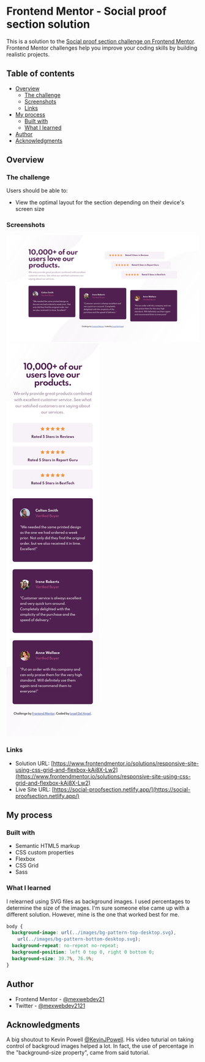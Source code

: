 # Frontend Mentor - Social proof section solution

This is a solution to the [Social proof section challenge on Frontend Mentor](https://www.frontendmentor.io/challenges/social-proof-section-6e0qTv_bA). Frontend Mentor challenges help you improve your coding skills by building realistic projects.

## Table of contents

- [Overview](#overview)
  - [The challenge](#the-challenge)
  - [Screenshots](#screenshots)
  - [Links](#links)
- [My process](#my-process)
  - [Built with](#built-with)
  - [What I learned](#what-i-learned)
- [Author](#author)
- [Acknowledgments](#acknowledgments)

## Overview

### The challenge

Users should be able to:

- View the optimal layout for the section depending on their device's screen size

### Screenshots

![](/screenshots/screenshot-desktop.png)
![](/screenshots/screenshot-mobile.png)

### Links

- Solution URL: [https://www.frontendmentor.io/solutions/responsive-site-using-css-grid-and-flexbox-kAi8X-Lw2](https://www.frontendmentor.io/solutions/responsive-site-using-css-grid-and-flexbox-kAi8X-Lw2)
- Live Site URL: [https://social-proofsection.netlify.app/](https://social-proofsection.netlify.app/)

## My process

### Built with

- Semantic HTML5 markup
- CSS custom properties
- Flexbox
- CSS Grid
- Sass

### What I learned

I relearned using SVG files as background images. I used percentages to determine the size of the images. I'm sure someone else came up with a different solution. However, mine is the one that worked best for me.

```css
body {
  background-image: url(../images/bg-pattern-top-desktop.svg),
    url(../images/bg-pattern-bottom-desktop.svg);
  background-repeat: no-repeat no-repeat;
  background-position: left 0 top 0, right 0 bottom 0;
  background-size: 39.7%, 76.9%;
}
```

## Author

- Frontend Mentor - [@mexwebdev21](https://www.frontendmentor.io/profile/mexwebdev21)
- Twitter - [@mexwebdev2121](https://www.twitter.com/mexwebdev2121)

## Acknowledgments

A big shoutout to Kevin Powell [@KevinJPowell](https://twitter.com/KevinJPowell). His video tuturial on taking control of backgroud images helped a lot. In fact, the use of percentage in the "background-size property", came from said tutorial.

